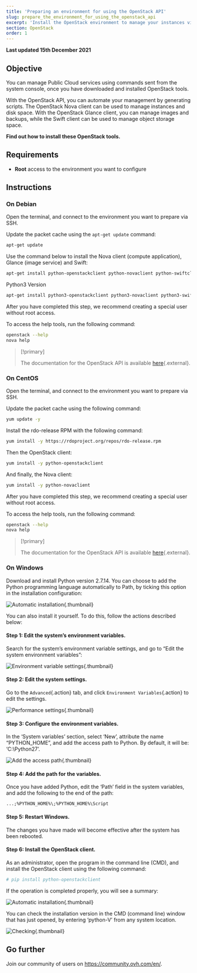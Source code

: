 ```yaml
---
title: 'Preparing an environment for using the OpenStack API'
slug: prepare_the_environment_for_using_the_openstack_api
excerpt: 'Install the OpenStack environment to manage your instances via the API'
section: OpenStack
order: 1
---
```


**Last updated 15th December 2021**

## Objective

You can manage Public Cloud services using commands sent from the system console, once you have downloaded and installed OpenStack tools.

With the OpenStack API, you can automate your management by generating scripts. The OpenStack Nova client can be used to manage instances and disk space. With the OpenStack Glance client, you can manage images and backups, while the Swift client can be used to manage object storage space.

**Find out how to install these OpenStack tools.**

## Requirements

- **Root** access to the environment you want to configure

## Instructions

### On Debian

Open the terminal, and connect to the environment you want to prepare via SSH.

Update the packet cache using the `apt-get update` command:

```sh
apt-get update
```

Use the command below to install the Nova client (compute application), Glance (image service) and Swift:

```sh
apt-get install python-openstackclient python-novaclient python-swiftclient -y
```

Python3 Version

```sh
apt-get install python3-openstackclient python3-novaclient python3-swiftclient -y
```

After you have completed this step, we recommend creating a special user without root access.

To access the help tools, run the following command:

```sh
openstack --help
nova help
```

> [!primary]
> 
> The documentation for the OpenStack API is available [here](https://docs.openstack.org/python-openstackclient/latest/){.external}.
> 

### On CentOS

Open the terminal, and connect to the environment you want to prepare via SSH.

Update the packet cache using the following command:

```sh
yum update -y
```
Install the rdo-release RPM with the following command:

```sh
yum install -y https://rdoproject.org/repos/rdo-release.rpm
```

Then the OpenStack client:

```sh
yum install -y python-openstackclient
```

And finally, the Nova client:

```sh
yum install -y python-novaclient
```

After you have completed this step, we recommend creating a special user without root access.

To access the help tools, run the following command:

```sh
openstack --help
nova help
```

> [!primary]
> 
> The documentation for the OpenStack API is available [here](https://docs.openstack.org/python-openstackclient/latest/){.external}.
> 

### On Windows

Download and install Python version 2.7.14. You can choose to add the Python programming language automatically to Path, by ticking this option in the installation configuration:

![Automatic installation](images/1_preparation_openstack_environment_windows.png){.thumbnail}

You can also install it yourself. To do this, follow the actions described below:

#### Step 1: Edit the system’s environment variables.

Search for the system’s environment variable settings, and go to “Edit the system environment variables”:

![Environment variable settings](images/2_preparation_openstack_environment_windows.png){.thumbnail}

#### Step 2: Edit the system settings.

Go to the `Advanced`{.action} tab, and click `Environment Variables`{.action} to edit the settings.

![Performance settings](images/3_preparation_openstack_environment_windows.png){.thumbnail}

#### Step 3: Configure the environment variables. 

In the ‘System variables’ section, select ‘New’, attribute the name “PYTHON_HOME”, and add the access path to Python. By default, it will be: ‘C:\\Python27’.

![Add the access path](images/4_edit_system_variables.png){.thumbnail}

#### Step 4: Add the path for the variables.

Once you have added Python, edit the ‘Path’ field in the system variables, and add the following to the end of the path:

`...;%PYTHON_HOME%\;%PYTHON_HOME%\Script`

#### Step 5: Restart Windows.

The changes you have made will become effective after the system has been rebooted.

#### Step 6: Install the OpenStack client.

As an administrator, open the program in the command line (CMD), and install the OpenStack client using the following command:

```sh
# pip install python-openstackclient
```

If the operation is completed properly, you will see a summary:

![Automatic installation](images/5_preparation_openstack_environment_windows.png){.thumbnail}

You can check the installation version in the CMD (command line) window that has just opened, by entering ‘python-V’ from any system location.

![Checking](images/6_preparation_openstack_environment_windows.png){.thumbnail}

## Go further

Join our community of users on <https://community.ovh.com/en/>.